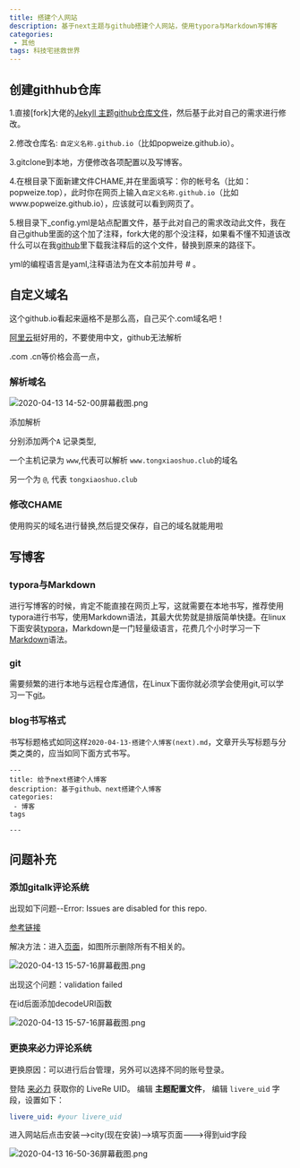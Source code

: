 ```yaml
---
title: 搭建个人网站  
description: 基于next主题与github搭建个人网站，使用typora与Markdown写博客            
categories:
 - 其他
tags: 科技宅拯救世界
---
```



## 创建githhub仓库

1.直接[fork]大佬的[Jekyll 主题github仓库文件](https://github.com/Simpleyyt/jekyll-theme-next.git)，然后基于此对自己的需求进行修改。

2.修改仓库名:  `自定义名称.github.io`（比如popweize.github.io）。

3.gitclone到本地，方便修改各项配置以及写博客。

4.在根目录下面新建文件CHAME,并在里面填写：你的帐号名（比如：popweize.top），此时你在网页上输入`自定义名称.github.io`（比如www.popweize.github.io），应该就可以看到网页了。

5.根目录下_config.yml是站点配置文件，基于此对自己的需求改动此文件，我在自己github里面的这个加了注释，fork大佬的那个没注释，如果看不懂不知道该改什么可以在我[github](https://https://github.com/popweize/popweize.github.io)里下载我注释后的这个文件，替换到原来的路径下。

yml的编程语言是yaml,注释语法为在文本前加井号 # 。



## 自定义域名

这个github.io看起来逼格不是那么高，自己买个.com域名吧！

[阿里云](https://wanwang.aliyun.com/domain/?spm=5176.8006371.1007.dnetcndomain.q1ys4x)挺好用的，不要使用中文，github无法解析

.com .cn等价格会高一点，



### 解析域名

![2020-04-13 14-52-00屏幕截图.png](http://ww1.sinaimg.cn/large/006lMPXUgy1gds56u3kwnj30rt02tjrk.jpg)

添加解析

分别添加两个`A` 记录类型,

一个主机记录为 `www`,代表可以解析 `www.tongxiaoshuo.club`的域名

另一个为 `@`, 代表 `tongxiaoshuo.club`



### 修改CHAME

使用购买的域名进行替换,然后提交保存，自己的域名就能用啦



## 写博客

### typora与Markdown 

进行写博客的时候，肯定不能直接在网页上写，这就需要在本地书写，推荐使用typora进行书写，使用Markdown语法，其最大优势就是排版简单快捷。在linux下面安装[typora](https://typora.io/#linux)，Markdown是一门轻量级语言，花费几个小时学习一下[Markdown](https://sspai.com/post/25137)语法。

### git

需要频繁的进行本地与远程仓库通信，在Linux下面你就必须学会使用git,可以学习一下[git](https://www.liaoxuefeng.com/wiki/896043488029600)。

### blog书写格式

书写标题格式如同这样`2020-04-13-搭建个人博客(next).md`，文章开头写标题与分类之类的，应当如同下面方式书写。

```
---
title: 给予next搭建个人博客
description: 基于github、next搭建个人博客
categories:
 - 博客
tags

---

```



## 问题补充

### 添加gitalk评论系统

出现如下问题--Error: Issues are disabled for this repo.

[参考链接](https://blog.csdn.net/w47_csdn/article/details/88858343)

解决方法：进入[页面](https://github.com/settings/developers)，如图所示删除所有不相关的。

![2020-04-13 15-57-16屏幕截图.png](http://ww1.sinaimg.cn/large/006lMPXUgy1gds72p2dfwj31hb0h3jsp.jpg)

出现这个问题：validation failed

在id后面添加decodeURI函数

![2020-04-13 15-57-16屏幕截图.png](http://ww1.sinaimg.cn/large/006lMPXUgy1gds74k8kcuj30ze0ld40w.jpg)

### 更换来必力评论系统

更换原因：可以进行后台管理，另外可以选择不同的账号登录。

登陆 [来必力](https://livere.com/) 获取你的 LiveRe UID。 编辑 **主题配置文件**， 编辑 `livere_uid` 字段，设置如下：

```yaml
livere_uid: #your livere_uid
```

进入网站后点击安装——>city(现在安装)——>填写页面———>得到uid字段

![2020-04-13 16-50-36屏幕截图.png](http://ww1.sinaimg.cn/large/006lMPXUgy1gds8mco8j5j30mt0gbdhf.jpg)






































